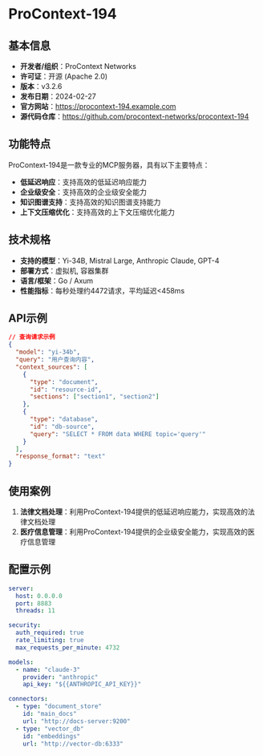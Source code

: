 # ProContext-194

## 基本信息

- **开发者/组织**：ProContext Networks
- **许可证**：开源 (Apache 2.0)
- **版本**：v3.2.6
- **发布日期**：2024-02-27
- **官方网站**：https://procontext-194.example.com
- **源代码仓库**：https://github.com/procontext-networks/procontext-194

## 功能特点

ProContext-194是一款专业的MCP服务器，具有以下主要特点：

- **低延迟响应**：支持高效的低延迟响应能力
- **企业级安全**：支持高效的企业级安全能力
- **知识图谱支持**：支持高效的知识图谱支持能力
- **上下文压缩优化**：支持高效的上下文压缩优化能力


## 技术规格

- **支持的模型**：Yi-34B, Mistral Large, Anthropic Claude, GPT-4
- **部署方式**：虚拟机, 容器集群
- **语言/框架**：Go / Axum
- **性能指标**：每秒处理约4472请求，平均延迟<458ms

## API示例

```json
// 查询请求示例
{
  "model": "yi-34b",
  "query": "用户查询内容",
  "context_sources": [
    {
      "type": "document",
      "id": "resource-id",
      "sections": ["section1", "section2"]
    },
    {
      "type": "database",
      "id": "db-source",
      "query": "SELECT * FROM data WHERE topic='query'"
    }
  ],
  "response_format": "text"
}
```

## 使用案例

1. **法律文档处理**：利用ProContext-194提供的低延迟响应能力，实现高效的法律文档处理
2. **医疗信息管理**：利用ProContext-194提供的企业级安全能力，实现高效的医疗信息管理


## 配置示例

```yaml
server:
  host: 0.0.0.0
  port: 8883
  threads: 11

security:
  auth_required: true
  rate_limiting: true
  max_requests_per_minute: 4732

models:
  - name: "claude-3"
    provider: "anthropic"
    api_key: "${{ANTHROPIC_API_KEY}}"

connectors:
  - type: "document_store"
    id: "main_docs"
    url: "http://docs-server:9200"
  - type: "vector_db"
    id: "embeddings"
    url: "http://vector-db:6333"
```